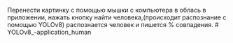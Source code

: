 Перенести картинку с помощью мышки с компьютера в облась в приложении, нажать кнопку найти человека,(происходит распознание с помощью YOLOv8) распознается человек и пишется % совпадения. # YOLOv8_-application_human
